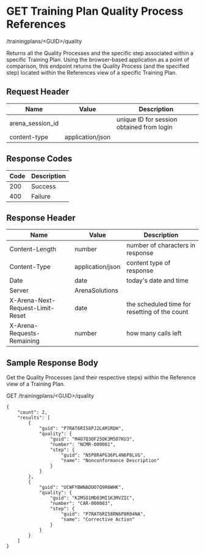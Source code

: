 # GET Training Plan Quality Process References
/trainingplans/&lt;GUID&gt;/quality

Returns all the Quality Processes and the specific step associated within a specific Training Plan. Using the browser-based application as a point of comparison, this endpoint returns the Quality Process \(and the specified step\) located within the References view of a specific Training Plan.

## Request Header

| Name  | Value  | Description  |
|  --- |  --- |  --- | 
| arena_session_id  |   | unique ID for session obtained from login  |
| content-type  | application/json  |   |

## Response Codes

| Code  | Description  |
|  --- |  --- | 
| 200  | Success  |
| 400  | Failure  |

## Response Header

| Name  | Value  | Description  |
|  --- |  --- |  --- | 
| Content-Length  | number  | number of characters in response  |
| Content-Type  | application/json  | content type of response  |
| Date  | date  | today's date and time  |
| Server  | ArenaSolutions  |   |
| X-Arena-Next-Request-Limit-Reset   | date  | the scheduled time for resetting of the count  |
| X-Arena-Requests-Remaining   | number  | how many calls left  |

## Sample Response Body
Get the Quality Processes \(and their respective steps\) within the Reference view  of  a Training Plan.

GET /trainingplans/&lt;GUID&gt;/quality

```
{
    "count": 2,
    "results": [
        {
            "guid": "P7RAT6RI58PJ2L4M1RDH",
            "quality": {
                "guid": "M4O7Q3OF25OK3M5O7KU3",
                "number": "NCMR-000001",
                "step": {
                    "guid": "N5P8R4PG36PL4N6P8LVG",
                    "name": "Nonconformance Description"
                }
            }
        },
        {
            "guid": "UCWFYBWNADUO7Q9R6WHK",
            "quality": {
                "guid": "K2M5O1MD03MI1K3MVZIC",
                "number": "CAR-000003",
                "step": {
                    "guid": "P7RAT6RI58RN6P8R04NA",
                    "name": "Corrective Action"
                }
            }
        }
    ]
}
```
